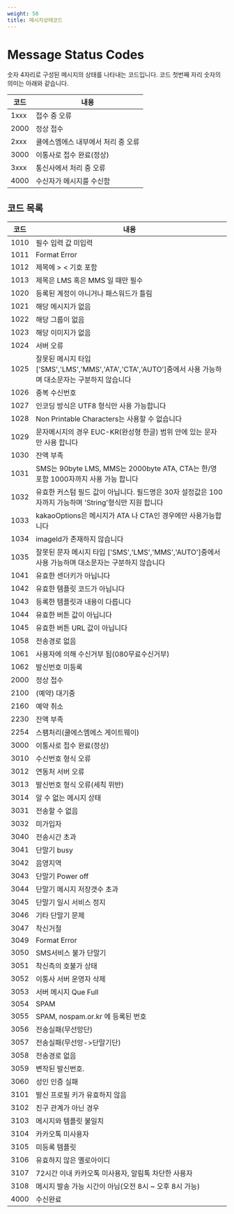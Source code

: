```yaml
---
weight: 50
title: 메시지상태코드
---
```


# Message Status Codes

숫자 4자리로 구성된 메시지의 상태를 나타내는 코드입니다. 코드 첫번째 자리 숫자의 의미는 아래와 같습니다.

| 코드 | 내용 |
| --- | --- |
| 1xxx | 접수 중 오류 |
| 2000 | 정상 접수  |
| 2xxx | 쿨에스엠에스 내부에서 처리 중 오류 |
| 3000 | 이통사로 접수 완료\(정상\) |
| 3xxx | 통신사에서 처리 중 오류 |
| 4000 | 수신자가 메시지를 수신함 |

## 코드 목록

| 코드 | 내용 |
| --- | --- |
| 1010 | 필수 입력 값 미입력 |
| 1011 | Format Error |
| 1012 | 제목에 &gt; &lt; 기호 포함 |
| 1013 | 제목은 LMS 혹은 MMS 일 때만 필수 |
| 1020 | 등록된 계정이 아니거나 패스워드가 틀림 |
| 1021 | 해당 메시지가 없음 |
| 1022 | 해당 그룹이 없음 |
| 1023 | 해당 이미지가 없음 |
| 1024 | 서버 오류 |
| 1025 | 잘못된 메시지 타입 \['SMS','LMS','MMS','ATA','CTA','AUTO'\]중에서 사용 가능하며 대소문자는 구분하지 않습니다 |
| 1026 | 중복 수신번호 |
| 1027 | 인코딩 방식은 UTF8 형식만 사용 가능합니다 |
| 1028 | Non Printable Characters는 사용할 수 없습니다 |
| 1029 | 문자메시지의 경우 EUC-KR\(완성형 한글\) 범위 안에 있는 문자만 사용 합니다 |
| 1030 | 잔액 부족 |
| 1031 | SMS는 90byte LMS, MMS는 2000byte ATA, CTA는 한/영포함 1000자까지 사용 가능 합니다 |
| 1032 | 유효한 커스텀 필드 값이 아닙니다. 필드명은 30자 설정값은 100자까지 가능하며 'String'형식만 지원 합니다 |
| 1033 | kakaoOptions은 메시지가 ATA 나 CTA인 경우에만 사용가능합니다 |
| 1034 | imageId가 존재하지 않습니다 |
| 1035 | 잘못된 문자 메시지 타입 \['SMS','LMS','MMS','AUTO'\]중에서 사용 가능하며 대소문자는 구분하지 않습니다 |
| 1041 | 유효한 센더키가 아닙니다 |
| 1042 | 유효한 템플릿 코드가 아닙니다 |
| 1043 | 등록한 템플릿과 내용이 다릅니다 |
| 1044 | 유효한 버튼 값이 아닙니다 |
| 1045 | 유효한 버튼 URL 값이 아닙니다 |
| 1058 | 전송경로 없음 |
| 1061 | 사용자에 의해 수신거부 됨\(080무료수신거부\) |
| 1062 | 발신번호 미등록 |
| 2000 | 정상 접수 |
| 2100 | \(예약\) 대기중 |
| 2160 | 예약 취소 |
| 2230 | 잔액 부족 |
| 2254 | 스팸처리\(쿨에스엠에스 게이트웨이\) |
| 3000 | 이통사로 접수 완료\(정상\) |
| 3010 | 수신번호 형식 오류 |
| 3012 | 연동처 서버 오류 |
| 3013 | 발신번호 형식 오류\(세칙 위반\) |
| 3014 | 알 수 없는 메시지 상태 |
| 3031 | 전송할 수 없음 |
| 3032 | 미가입자 |
| 3040 | 전송시간 초과 |
| 3041 | 단말기 busy |
| 3042 | 음영지역 |
| 3043 | 단말기 Power off |
| 3044 | 단말기 메시지 저장갯수 초과 |
| 3045 | 단말기 일시 서비스 정지 |
| 3046 | 기타 단말기 문제 |
| 3047 | 착신거절 |
| 3049 | Format Error |
| 3050 | SMS서비스 불가 단말기 |
| 3051 | 착신측의 호불가 상태 |
| 3052 | 이통사 서버 운영자 삭제 |
| 3053 | 서버 메시지 Que Full |
| 3054 | SPAM |
| 3055 | SPAM, nospam.or.kr 에 등록된 번호 |
| 3056 | 전송실패\(무선망단\) |
| 3057 | 전송실패\(무선망-&gt;단말기단\) |
| 3058 | 전송경로 없음 |
| 3059 | 변작된 발신번호. |
| 3060 | 성인 인증 실패 |
| 3101 | 발신 프로필 키가 유효하지 않음 |
| 3102 | 친구 관계가 아닌 경우 |
| 3103 | 메시지와 템플릿 불일치 |
| 3104 | 카카오톡 미사용자 |
| 3105 | 미등록 템플릿 |
| 3106 | 유효하지 않은 옐로아이디 |
| 3107 | 72시간 이내 카카오톡 미사용자, 알림톡 차단한 사용자 |
| 3108 | 메시지 발송 가능 시간이 아님\(오전 8시 ~ 오후 8시 가능\) |
| 4000 | 수신완료 |




